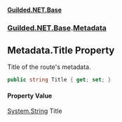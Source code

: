 
#### [Guilded.NET.Base](index 'index')
### [Guilded.NET.Base](index#Guilded_NET_Base 'Guilded.NET.Base').[Metadata](Metadata 'Guilded.NET.Base.Metadata')
## Metadata.Title Property
Title of the route's metadata.  
```csharp
public string Title { get; set; }
```

#### Property Value
[System.String](https://docs.microsoft.com/en-us/dotnet/api/System.String 'System.String')
Title
